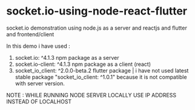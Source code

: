 # socket.io-using-node-react-flutter
socket.io demonstration using node.js as a server and reactjs and flutter and frontend/client

In this demo i have used : 
1. socket.io: ^4.1.3 npm package as a server
2. socket.io-client: ^4.1.3 npm package as a client (react)
3. socket_io_client: ^2.0.0-beta.2 flutter package | i have not used latest stable package "socket_io_client: ^1.0.1" because it is not compatible with server version.        

NOTE : WHILE RUNNING NODE SERVER LOCALLY USE IP ADDRESS INSTEAD OF LOCALHOST
